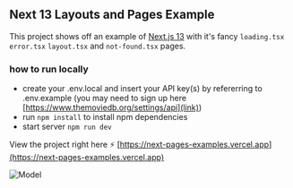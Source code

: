 ## Next 13 Layouts and Pages Example

This project shows off an example of [Next.js 13](https://nextjs.org/) with it's fancy `loading.tsx` `error.tsx` `layout.tsx` and `not-found.tsx` pages.

### how to run locally
- create your .env.local and insert your API key(s) by refererring to .env.example (you may need to sign up here [https://www.themoviedb.org/settings/api](link))
- run `npm install` to install npm dependencies
- start server `npm run dev`

View the project right here ⚡ [https://next-pages-examples.vercel.app](https://next-pages-examples.vercel.app)

![Model](https://github.com/developedbyed/next-pages-examples/blob/main/public/next-example.png?raw=true)
